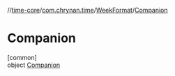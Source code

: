 //[time-core](../../../../index.md)/[com.chrynan.time](../../index.md)/[WeekFormat](../index.md)/[Companion](index.md)

# Companion

[common]\
object [Companion](index.md)
